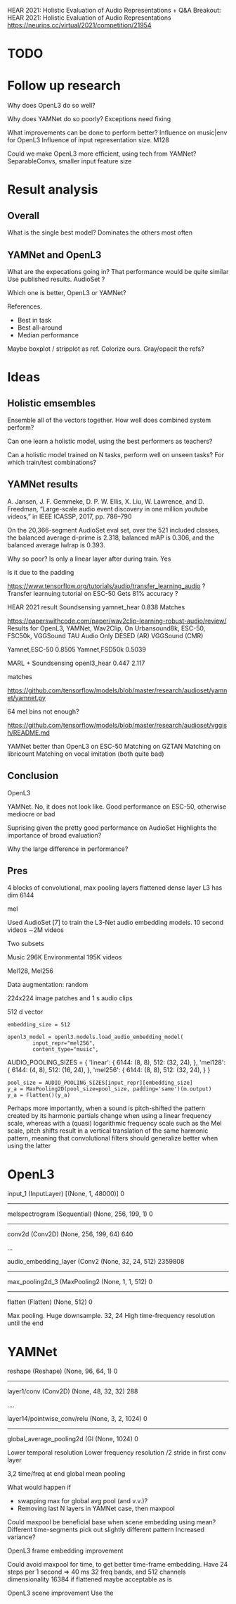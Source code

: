 
HEAR 2021: Holistic Evaluation of Audio Representations + Q&A
Breakout: HEAR 2021: Holistic Evaluation of Audio Representations 
https://neurips.cc/virtual/2021/competition/21954

# TODO

# Follow up research
Why does OpenL3 do so well?

Why does YAMNet do so poorly?
Exceptions need fixing

What improvements can be done to perform better?
Influence on music|env for OpenL3
Influence of input representation size. M128

Could we make OpenL3 more efficient, using tech from YAMNet?
SeparableConvs, smaller input feature size

# Result analysis

## Overall

What is the single best model?
Dominates the others most often

## YAMNet and OpenL3

What are the expecations going in?
That performance would be quite similar
Use published results. AudioSet ?

Which one is better, OpenL3 or YAMNet?

References.
- Best in task
- Best all-around
- Median performance

Maybe boxplot / stripplot as ref.
Colorize ours. Gray/opacit the refs?


# Ideas


## Holistic emsembles
Ensemble all of the vectors together. How well does combined system perform?

Can one learn a holistic model, using the best performers as teachers?

Can a holistic model trained on N tasks, perform well on unseen tasks?
For which train/test combinations?


## YAMNet results

A. Jansen, J. F. Gemmeke, D. P. W. Ellis, X. Liu, W. Lawrence, and D. Freedman,
“Large-scale audio event discovery in one million youtube videos,” in IEEE ICASSP, 2017, pp. 786–790

On the 20,366-segment AudioSet eval set, over the 521 included classes,
the balanced average d-prime is 2.318, balanced mAP is 0.306, and the balanced average lwlrap is 0.393.


Why so poor?
Is only a linear layer after during train. Yes

Is it due to the padding


https://www.tensorflow.org/tutorials/audio/transfer_learning_audio ?
Transfer learnuing tutorial on ESC-50
Gets 81% accuracy ?

HEAR 2021 result
Soundsensing 	yamnet_hear 	0.838
Matches


https://paperswithcode.com/paper/wav2clip-learning-robust-audio/review/
Results for OpenL3, YAMNet, Wav2Clip, 
On Urbansound8k, ESC-50, FSC50k, 	VGGSound	TAU Audio Only	DESED (AR)	VGGSound (CMR)

Yamnet,ESC-50
0.8505
Yamnet,FSD50k
0.5039

MARL + Soundsensing 	openl3_hear 	0.447 	2.117

matches

https://github.com/tensorflow/models/blob/master/research/audioset/yamnet/yamnet.py

64 mel bins not enough?

https://github.com/tensorflow/models/blob/master/research/audioset/vggish/README.md


YAMNet better than OpenL3 on ESC-50
Matching on GZTAN
Matching on libricount
Matching on vocal imitation (both quite bad)




## Conclusion

OpenL3

YAMNet. No, it does not look like. Good performance on ESC-50, otherwise mediocre or bad

Suprising given the pretty good performance on AudioSet
Highlights the importance of broad evaluation?

Why the large difference in performance?

## Pres


4 blocks of convolutional, max pooling layers
flattened
dense layer
L3 has dim 6144

mel

Used AudioSet [7] to train the L3-Net audio embedding models.
10 second videos
∼2M videos

Two subsets

Music 296K
Environmental 195K videos

Mel128, Mel256

Data augmentation:
random 

224x224 image patches and 1 s audio clips

512 d vector

    embedding_size = 512

    openl3_model = openl3.models.load_audio_embedding_model(
            input_repr="mel256",
            content_type="music",

AUDIO_POOLING_SIZES = {
    'linear': {
        6144: (8, 8),
        512: (32, 24),
    },
    'mel128': {
        6144: (4, 8),
        512: (16, 24),
    },
    'mel256': {
        6144: (8, 8),
        512: (32, 24),
    }
}

    pool_size = AUDIO_POOLING_SIZES[input_repr][embedding_size]
    y_a = MaxPooling2D(pool_size=pool_size, padding='same')(m.output)
    y_a = Flatten()(y_a)


Perhaps more importantly,
when a sound is pitch-shifted the pattern created by its harmonic partials change when using a linear frequency scale,
whereas with a (quasi) logarithmic frequency scale such as the Mel scale, pitch shifts result in a vertical translation of the same harmonic pattern, meaning that convolutional filters should generalize better when using the latter

# OpenL3

input_1 (InputLayer)         [(None, 1, 48000)]        0         
_________________________________________________________________
melspectrogram (Sequential)  (None, 256, 199, 1)       0         
_________________________________________________________________
conv2d (Conv2D)              (None, 256, 199, 64)      640       


...

audio_embedding_layer (Conv2 (None, 32, 24, 512)       2359808   
_________________________________________________________________
max_pooling2d_3 (MaxPooling2 (None, 1, 1, 512)         0         
_________________________________________________________________
flatten (Flatten)            (None, 512)               0         

Max pooling. Huge downsample. 32, 24
High time-frequency resolution until the end

# YAMNet

reshape (Reshape)            (None, 96, 64, 1)         0         
_________________________________________________________________
layer1/conv (Conv2D)         (None, 48, 32, 32)        288       

....

layer14/pointwise_conv/relu  (None, 3, 2, 1024)        0         
_________________________________________________________________
global_average_pooling2d (Gl (None, 1024)              0         


Lower temporal resolution
Lower frequency resolution
/2 stride in first conv layer

3,2 time/freq at end
global mean pooling


What would happen if
- swapping max for global avg pool (and v.v.)?
- Removing last N layers in YAMNet case, then maxpool

Could maxpool be beneficial base when scene embedding using mean?
Different time-segments pick out slightly different pattern
Increased variance?


OpenL3 frame embedding improvement

Could avoid maxpool for time, to get better time-frame embedding.
Have 24 steps per 1 second => 40 ms
32 freq bands, and 512 channels
dimensionality 16384 if flattened
maybe acceptable as is

OpenL3 scene improvement
Use the 

